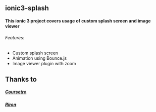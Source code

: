 ## ionic3-splash
#### This ionic 3 project covers usage of custom splash screen and image viewer 
###### Features:
- Custom splash screen
- Animation using Bounce.js
- Image viewer plugin with zoom

## Thanks to 
##### [Coursetro](https://www.youtube.com/watch?v=_DdqcjmHOHQ)
##### [Riron](https://github.com/Riron/ionic-img-viewer)



